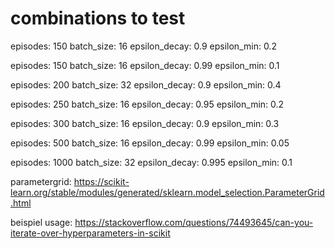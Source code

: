 # combinations to test

episodes: 150
batch_size: 16
epsilon_decay: 0.9
epsilon_min: 0.2

episodes: 150
batch_size: 16
epsilon_decay: 0.99
epsilon_min: 0.1

episodes: 200
batch_size: 32
epsilon_decay: 0.9
epsilon_min: 0.4

episodes: 250
batch_size: 16
epsilon_decay: 0.95
epsilon_min: 0.2

episodes: 300
batch_size: 16
epsilon_decay: 0.9
epsilon_min: 0.3

episodes: 500
batch_size: 16
epsilon_decay: 0.99
epsilon_min:  0.05

episodes: 1000
batch_size: 32
epsilon_decay: 0.995
epsilon_min: 0.1

parametergrid:
https://scikit-learn.org/stable/modules/generated/sklearn.model_selection.ParameterGrid.html

beispiel usage:
https://stackoverflow.com/questions/74493645/can-you-iterate-over-hyperparameters-in-scikit